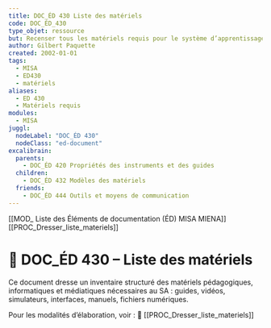 ```yaml
---
title: DOC_ÉD 430 Liste des matériels
code: DOC_ÉD_430
type_objet: ressource
but: Recenser tous les matériels requis pour le système d’apprentissage, incluant les instruments, les contenus, les interfaces et les moyens techniques.
author: Gilbert Paquette
created: 2002-01-01
tags:
  - MISA
  - ED430
  - matériels
aliases:
  - ED 430
  - Matériels requis
modules:
  - MISA
juggl:
  nodeLabel: "DOC_ÉD 430"
  nodeClass: "ed-document"
excalibrain:
  parents:
    - DOC_ÉD 420 Propriétés des instruments et des guides
  children:
    - DOC_ÉD 432 Modèles des matériels
  friends:
    - DOC_ÉD 444 Outils et moyens de communication
---
```

[[MOD_ Liste des Éléments de documentation (ÉD) MISA MIENA]] 
[[PROC_Dresser_liste_materiels]] 
# 📘 DOC_ÉD 430 – Liste des matériels

Ce document dresse un inventaire structuré des matériels pédagogiques, informatiques et médiatiques nécessaires au SA : guides, vidéos, simulateurs, interfaces, manuels, fichiers numériques.

Pour les modalités d’élaboration, voir : 🔗 [[PROC_Dresser_liste_materiels]]
